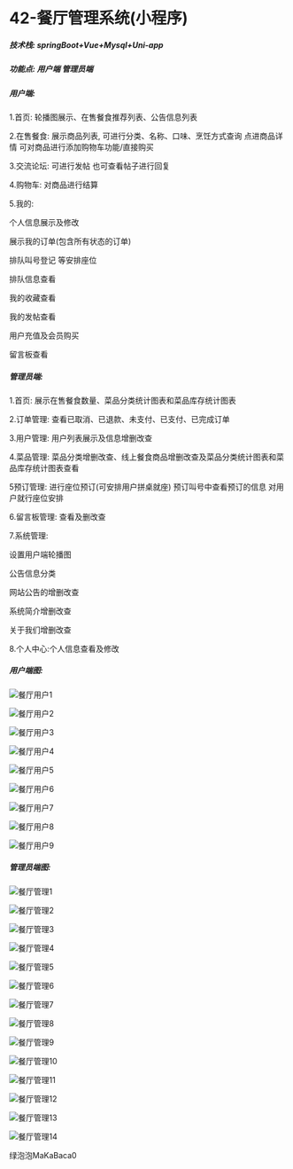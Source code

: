 # 42-餐厅管理系统(小程序)

##### 技术栈: springBoot+Vue+Mysql+Uni-app

##### 功能点: 用户端  管理员端



##### 用户端: 

1.首页: 轮播图展示、在售餐食推荐列表、公告信息列表

2.在售餐食: 展示商品列表, 可进行分类、名称、口味、烹饪方式查询 点进商品详情 可对商品进行添加购物车功能/直接购买

3.交流论坛: 可进行发帖  也可查看帖子进行回复

4.购物车: 对商品进行结算

5.我的: 

个人信息展示及修改

展示我的订单(包含所有状态的订单)

排队叫号登记  等安排座位

排队信息查看

我的收藏查看

我的发帖查看

用户充值及会员购买

留言板查看



##### 管理员端: 

1.首页: 展示在售餐食数量、菜品分类统计图表和菜品库存统计图表

2.订单管理: 查看已取消、已退款、未支付、已支付、已完成订单

3.用户管理: 用户列表展示及信息增删改查

4.菜品管理: 菜品分类增删改查、线上餐食商品增删改查及菜品分类统计图表和菜品库存统计图表查看

5预订管理: 进行座位预订(可安排用户拼桌就座)  预订叫号中查看预订的信息  对用户就行座位安排

6.留言板管理: 查看及删改查

7.系统管理: 

设置用户端轮播图  

公告信息分类

网站公告的增删改查

系统简介增删改查

关于我们增删改查

8.个人中心:个人信息查看及修改



##### 用户端图:

![餐厅用户1](https://yunzhuceshi.oss-cn-beijing.aliyuncs.com/typoraImg/餐厅用户1.jpg)

![餐厅用户2](https://yunzhuceshi.oss-cn-beijing.aliyuncs.com/typoraImg/餐厅用户2.jpg)

![餐厅用户3](https://yunzhuceshi.oss-cn-beijing.aliyuncs.com/typoraImg/餐厅用户3.jpg)

![餐厅用户4](https://yunzhuceshi.oss-cn-beijing.aliyuncs.com/typoraImg/餐厅用户4.jpg)

![餐厅用户5](https://yunzhuceshi.oss-cn-beijing.aliyuncs.com/typoraImg/餐厅用户5.jpg)

![餐厅用户6](https://yunzhuceshi.oss-cn-beijing.aliyuncs.com/typoraImg/餐厅用户6.jpg)

![餐厅用户7](https://yunzhuceshi.oss-cn-beijing.aliyuncs.com/typoraImg/餐厅用户7.jpg)

![餐厅用户8](https://yunzhuceshi.oss-cn-beijing.aliyuncs.com/typoraImg/餐厅用户8.jpg)

![餐厅用户9](https://yunzhuceshi.oss-cn-beijing.aliyuncs.com/typoraImg/餐厅用户9.jpg)



##### 管理员端图:

![餐厅管理1](https://yunzhuceshi.oss-cn-beijing.aliyuncs.com/typoraImg/餐厅管理1.jpg)

![餐厅管理2](https://yunzhuceshi.oss-cn-beijing.aliyuncs.com/typoraImg/餐厅管理2.jpg)

![餐厅管理3](https://yunzhuceshi.oss-cn-beijing.aliyuncs.com/typoraImg/餐厅管理3.jpg)

![餐厅管理4](https://yunzhuceshi.oss-cn-beijing.aliyuncs.com/typoraImg/餐厅管理4.jpg)

![餐厅管理5](https://yunzhuceshi.oss-cn-beijing.aliyuncs.com/typoraImg/餐厅管理5.jpg)

![餐厅管理6](https://yunzhuceshi.oss-cn-beijing.aliyuncs.com/typoraImg/餐厅管理6.jpg)

![餐厅管理7](https://yunzhuceshi.oss-cn-beijing.aliyuncs.com/typoraImg/餐厅管理7.jpg)

![餐厅管理8](https://yunzhuceshi.oss-cn-beijing.aliyuncs.com/typoraImg/餐厅管理8.jpg)

![餐厅管理9](https://yunzhuceshi.oss-cn-beijing.aliyuncs.com/typoraImg/餐厅管理9.jpg)

![餐厅管理10](https://yunzhuceshi.oss-cn-beijing.aliyuncs.com/typoraImg/餐厅管理10.jpg)

![餐厅管理11](https://yunzhuceshi.oss-cn-beijing.aliyuncs.com/typoraImg/餐厅管理11.jpg)

![餐厅管理12](https://yunzhuceshi.oss-cn-beijing.aliyuncs.com/typoraImg/餐厅管理12.jpg)

![餐厅管理13](https://yunzhuceshi.oss-cn-beijing.aliyuncs.com/typoraImg/餐厅管理13.jpg)

![餐厅管理14](https://yunzhuceshi.oss-cn-beijing.aliyuncs.com/typoraImg/餐厅管理14.jpg)





绿泡泡MaKaBaca0
